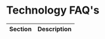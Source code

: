 # Technology FAQ's


| Section    | Description                                     |
| ------     | ------                                          |
